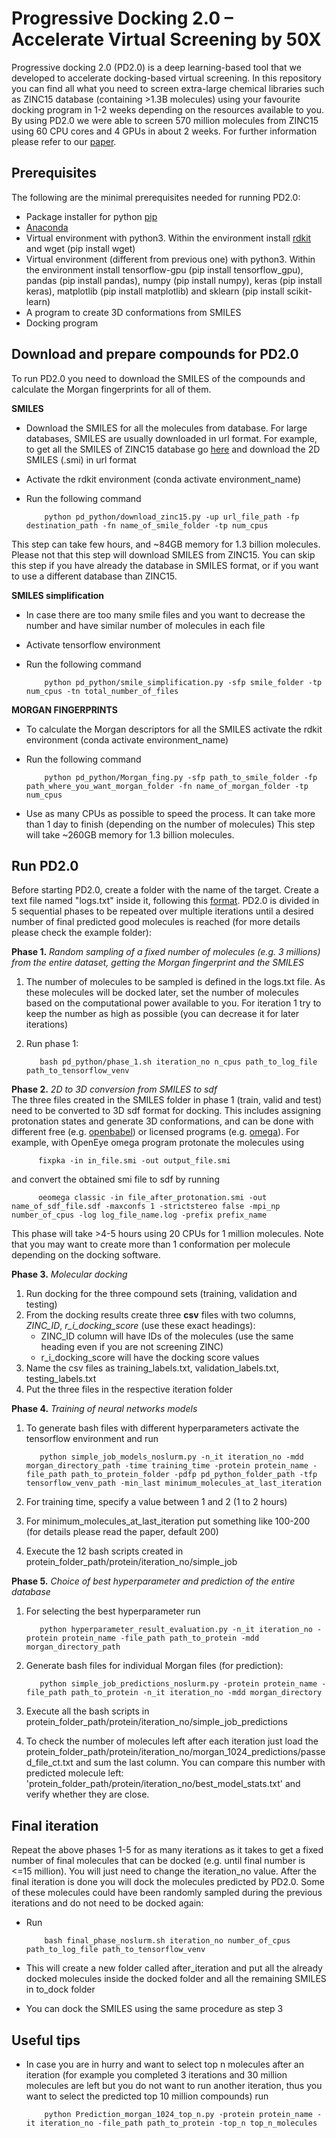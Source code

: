 # Progressive Docking 2.0 – Accelerate Virtual Screening by 50X 

Progressive docking 2.0 (PD2.0) is a deep learning-based tool that we developed to accelerate docking-based virtual screening. In this repository you can find all what you need to screen extra-large chemical libraries such as ZINC15 database (containing >1.3B molecules) using your favourite docking program in 1-2 weeks depending on the resources available to you. By using PD2.0 we were able to screen 570 million molecules from ZINC15 using 60 CPU cores and 4 GPUs in about 2 weeks. For further information please refer to our [paper](https://www.google.com/).

Prerequisites
-------------

The following are the minimal prerequisites needed for running PD2.0:
- Package installer for python [pip](https://pypi.org/project/pip/)
- [Anaconda](https://www.anaconda.com/distribution/)
- Virtual environment with python3. Within the environment install [rdkit](https://rdkit.readthedocs.io/en/latest/Install.html#how-to-get-conda) and wget (pip install wget)
- Virtual environment (different from previous one) with python3. Within the environment install tensorflow-gpu (pip install tensorflow_gpu), pandas (pip install pandas), numpy (pip install numpy), keras (pip install keras), matplotlib (pip install matplotlib) and sklearn (pip install scikit-learn)
- A program to create 3D conformations from SMILES
- Docking program 

Download and prepare compounds for PD2.0
----------------------------------------

To run PD2.0 you need to download the SMILES of the compounds and calculate the Morgan fingerprints for all of them. 

**SMILES**

- Download the SMILES for all the molecules from database. For large databases, SMILES are usually downloaded in url format. For example, to get all the SMILES of ZINC15 database go [here](https://zinc15.docking.org/tranches/home/) and download the 2D SMILES (.smi) in url format
- Activate the rdkit environment (conda activate environment_name)
- Run the following command

          python pd_python/download_zinc15.py -up url_file_path -fp destination_path -fn name_of_smile_folder -tp num_cpus

This step can take few hours, and ~84GB memory for 1.3 billion molecules. Please not that this step will download SMILES from ZINC15. You can skip this step if you have already the database in SMILES format, or if you want to use a different database than ZINC15.


**SMILES simplification**

- In case there are too many smile files and you want to decrease the number and have similar number of molecules in each file
- Activate tensorflow environment
- Run the following command

          python pd_python/smile_simplification.py -sfp smile_folder -tp num_cpus -tn total_number_of_files


**MORGAN FINGERPRINTS**

- To calculate the Morgan descriptors for all the SMILES activate the rdkit environment (conda activate environment_name)
- Run the following command

          python pd_python/Morgan_fing.py -sfp path_to_smile_folder -fp path_where_you_want_morgan_folder -fn name_of_morgan_folder -tp num_cpus

- Use as many CPUs as possible to speed the process. It can take more than 1 day to finish (depending on the number of molecules)
This step will take ~260GB memory for 1.3 billion molecules.

Run PD2.0
---------

Before starting PD2.0, create a folder with the name of the target. Create a text file named "logs.txt" inside it, following this [format](temp/logs.txt). PD2.0 is divided in 5 sequential phases to be repeated over multiple iterations until a desired number of final predicted good molecules is reached (for more details please check the example folder):

**Phase 1.** *Random sampling of a fixed number of molecules (e.g. 3 millions) from the entire dataset, getting the Morgan fingerprint and the SMILES*
1. The number of molecules to be sampled is defined in the logs.txt file. As these molecules will be docked later, set the number of molecules based on the computational power available to you. For iteration 1 try to keep the number as high as possible (you can decrease it for later iterations)
2. Run phase 1:
    
          bash pd_python/phase_1.sh iteration_no n_cpus path_to_log_file path_to_tensorflow_venv

**Phase 2.** *2D to 3D conversion from SMILES to sdf*\
The three files created in the SMILES folder in phase 1 (train, valid and test) need to be converted to 3D sdf format for docking. This includes assigning protonation states and generate 3D conformations, and can be done with different free (e.g. [openbabel](https://openbabel.org/docs/dev/Command-line_tools/babel.html)) or licensed programs (e.g. [omega](https://www.eyesopen.com/omega)). For example, with OpenEye omega program protonate the molecules using 
        
          fixpka -in in_file.smi -out output_file.smi

and convert the obtained smi file to sdf by running
                                        
          oeomega classic -in file_after_protonation.smi -out name_of_sdf_file.sdf -maxconfs 1 -strictstereo false -mpi_np number_of_cpus -log log_file_name.log -prefix prefix_name
                                       
This phase will take >4-5 hours using 20 CPUs for 1 million molecules. Note that you may want to create more than 1 conformation per molecule depending on the docking software.

**Phase 3.** *Molecular docking*
1. Run docking for the three compound sets (training, validation and testing)
2. From the docking results create three **csv** files with two columns, *ZINC_ID*, *r_i_docking_score* (use these exact headings):
    - ZINC_ID column will have IDs of the molecules (use the same heading even if you are not screening ZINC)
    - r_i_docking_score will have the docking score values 
3. Name the csv files as training_labels.txt, validation_labels.txt, testing_labels.txt
4. Put the three files in the respective iteration folder

**Phase 4.** *Training of neural networks models*
1. To generate bash files with different hyperparameters activate the tensorflow environment and run
     
          python simple_job_models_noslurm.py -n_it iteration_no -mdd morgan_directory_path -time training_time -protein protein_name -file_path path_to_protein_folder -pdfp pd_python_folder_path -tfp tensorflow_venv_path -min_last minimum_molecules_at_last_iteration

2. For training time, specify a value between 1 and 2 (1 to 2 hours)
3. For minimum_molecules_at_last_iteration put something like 100-200 (for details please read the paper, default 200)
4. Execute the 12 bash scripts created in protein_folder_path/protein/iteration_no/simple_job
    
**Phase 5.** *Choice of best hyperparameter and prediction of the entire database*
1. For selecting the best hyperparameter run 
                 
          python hyperparameter_result_evaluation.py -n_it iteration_no -protein protein_name -file_path path_to_protein -mdd morgan_directory_path
                
2. Generate bash files for individual Morgan files (for prediction):

          python simple_job_predictions_noslurm.py -protein protein_name -file_path path_to_protein -n_it iteration_no -mdd morgan_directory
                
3. Execute all the bash scripts in protein_folder_path/protein/iteration_no/simple_job_predictions
4. To check the number of molecules left after each iteration just load the protein_folder_path/protein/iteration_no/morgan_1024_predictions/passed_file_ct.txt and sum the last column. You can compare this number with predicted molecule left: 'protein_folder_path/protein/iteration_no/best_model_stats.txt' and verify whether they are close.

Final iteration
---------------

Repeat the above phases 1-5 for as many iterations as it takes to get a fixed number of final molecules that can be docked (e.g. until final number is <=15 million). You will just need to change the iteration_no value. After the final iteration is done you will dock the molecules predicted by PD2.0. Some of these molecules could have been randomly sampled during the previous iterations and do not need to be docked again:
- Run 

          bash final_phase_noslurm.sh iteration_no number_of_cpus path_to_log_file path_to_tensorflow_venv

- This will create a new folder called after_iteration and put all the already docked molecules inside the docked folder and all the remaining SMILES in to_dock folder
- You can dock the SMILES using the same procedure as step 3

Useful tips
-----------

- In case you are in hurry and want to select top n molecules after an iteration (for example you completed 3 iterations and 30 million molecules are left but you do not want to run another iteration, thus you want to select the predicted top 10 million compounds) run


          python Prediction_morgan_1024_top_n.py -protein protein_name -it iteration_no -file_path path_to_protein -top_n top_n_molecules
